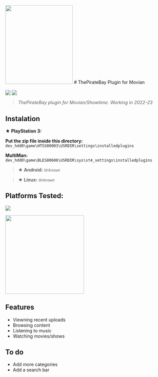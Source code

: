<img src="https://user-images.githubusercontent.com/77678316/208247098-77bede26-e428-48aa-9732-509c95605e19.png" width="210" height="245" /> 
# ThePirateBay Plugin for Movian <p> <img align="center" src="https://img.shields.io/badge/Version-0.2.7-bd792a?style=style=flat"> <img align="center" src="https://img.shields.io/badge/Status-Working-bd792a?style=style=flat"> </p>

> *ThePirateBay plugin for Movian/Showtime. Working in 2022-23*

## **Instalation**
**★ PlayStation 3:**

**Put the zip file inside this directory:** `dev_hdd0\game\HTSS00003\USRDIR\settings\installedplugins`

**MultiMan:** `dev_hdd0\game\BLES80608\USRDIR\sys\st4_settings\installedplugins`


> **★ Android:** `Unknown`

> **★ Linux:** `Unknown`

## Platforms Tested:
<p> <img align="center" src="https://img.shields.io/badge/PS3%20CECH2504B-4.84 DEX, 4.88 CEX, 4.89 CEX-brightgreen?style=style=flat"> </p>
<img src="https://user-images.githubusercontent.com/77678316/208266454-1daf4c87-fc41-46a8-95e5-31d9302290d0.png" height="245" />


## Features
- Viewning recent uploads
- Browsing content
- Listening to music
- Watching movies/shows

## To do
- Add more categories
- Add a search bar
